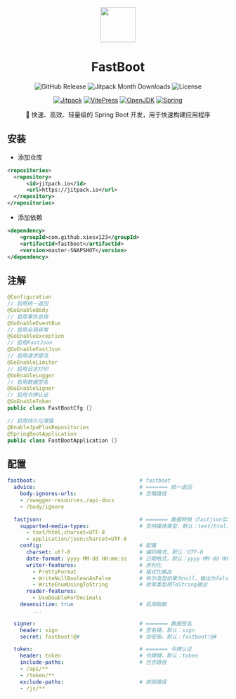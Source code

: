 <div align="center">

 <picture>
   <source media="(prefers-color-scheme: dark)" srcset="https://xiesx123.github.io/fastboot/spring_light.png" />
   <source media="(prefers-color-scheme: light)" srcset="https://xiesx123.github.io/fastboot/spring_dark.png" />
   <img src="https://xiesx123.github.io/fastboot/spring_light.png" width="80" />
 </picture>

<h1 align="center">FastBoot</h1>

![GitHub Release](https://img.shields.io/github/tag/xiesx123/fastboot.svg?style=flat&label=Release&color=0078D7)
![Jitpack Month Downloads](https://img.shields.io/badge/dynamic/json?url=https%3A%2F%2Fjitpack.io%2Fapi%2Fdownloads%2Fcom.github.xiesx123%2Ffastboot&query=month&suffix=%20month&style=flat&label=Downloads&link=https%3A%2F%2Fjitpack.io%2F%23xiesx123%2Ffastboot)
![License](https://img.shields.io/badge/license-MIT-blue.svg?style=flat&label=License&color=0078D7)

[![Jitpack](https://img.shields.io/badge/JitPack-Latest-46C118?logo=jitpack&logoColor=white)](https://jitpack.io/#xiesx123/fastboot/master-SNAPSHOT)
[![VitePress](https://img.shields.io/badge/VitePress-Doc-3E63DD?logo=markdown)](https://xiesx123.github.io/fastboot)
[![OpenJDK](https://img.shields.io/badge/OpenJDK-21+-red?logo=openjdk)](https://adoptium.net/zh-CN/temurin/releases?version=21&os=any&arch=any)
[![Spring](https://img.shields.io/badge/Spring-6.1.0+-6DB33F?logo=spring&logoColor=white)](https://spring.io/)

🚀 快速、高效、轻量级的 Spring Boot 开发，用于快速构建应用程序

</div>

## 安装

- 添加仓库

```xml [pom.xml]
<repositories>
  <repository>
      <id>jitpack.io</id>
      <url>https://jitpack.io</url>
  </repository>
</repositories>
```

- 添加依赖

```xml
<dependency>
    <groupId>com.github.xiesx123</groupId>
    <artifactId>fastboot</artifactId>
    <version>master-SNAPSHOT</version>
</dependency>
```

## 注解

```java
@Configuration
// 启用统一返回
@GoEnableBody
// 启用事件总线
@GoEnableEventBus
// 启用全局异常
@GoEnableException
// 启用FastJson
@GoEnableFastJson
// 启用请求限流
@GoEnableLimiter
// 启用日志打印
@GoEnableLogger
// 启用数据签名
@GoEnableSigner
// 启用令牌认证
@GoEnableToken
public class FastBootCfg {}

// 启用持久化增强
@EnableJpaPlusRepositories
@SpringBootApplication
public class FastBootApplication {}
```

## 配置

```yml
fastboot:                                 # fastboot
  advice:                                 # ======= 统一返回
    body-ignores-urls:                    # 忽略路径
    - /swagger-resources,/api-docs
    - /body/ignore

  fastjson:                               # ======= 数据转换（fastjson实现）
    supported-media-types:                # 支持媒体类型，默认：text/html、application/json
      - text/html;charset=UTF-8
      - application/json;charset=UTF-8
    config:                               # 配置
      charset: utf-8                      # 编码格式，默认：UTF-8
      date-format: yyyy-MM-dd HH:mm:ss    # 日期格式，默认：yyyy-MM-dd HH:mm:ss
      writer-features:                    # 序列化
        - PrettyFormat                    # 格式化输出
        - WriteNullBooleanAsFalse         # 布尔类型如果为null，输出为false，而不是null
        - WriteEnumUsingToString          # 枚举类型用ToString输出
      reader-features:
        - UseDoubleForDecimals
    desensitize: true                     # 启用脱敏
        ...

  signer:                                 # ======= 数据签名
    header: sign                          # 签名键，默认：sign
    secret: fastboot!@#                   # 加密串，默认：fastboot!@#

  token:                                  # ======= 令牌认证
    header: token                         # 令牌键，默认：token
    include-paths:                        # 包含路径
    - /api/**
    - /token/**
    exclude-paths:                        # 排除路径
    - /js/**
```
